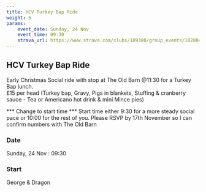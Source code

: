 ```yaml
---
title: HCV Turkey Bap Ride 
weight: 5
params:
    event_date: Sunday, 24 Nov
    event_time: 09:30
    strava_url: https://www.strava.com/clubs/189380/group_events/1828846
---
```


## HCV Turkey Bap Ride  

Early Christmas Social ride with stop at The Old Barn @11:30 for a Turkey Bap lunch.  
£15 per head
(Turkey bap, Gravy, Pigs in blankets, Stuffing &amp; cranberry sauce - Tea or Americano hot drink &amp; mini Mince pies)

*** Change to start time ***
Start time either 9:30 for a more steady social pace or 10:00 for the rest of you.
Please RSVP by 17th November so I can confirm numbers with The Old Barn

### Date

Sunday, 24 Nov : 09:30

### Start

George &amp; Dragon


